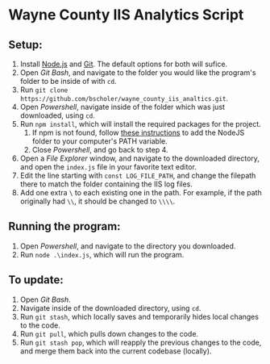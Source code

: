 # Wayne County IIS Analytics Script

## Setup:
1. Install [Node.js](https://nodejs.org/en/) and [Git](https://git-scm.com/). The default options for both will sufice.
2. Open *Git Bash*, and navigate to the folder you would like the program's folder to be inside of with `cd`.
3. Run `git clone https://github.com/bscholer/wayne_county_iis_analtics.git`.
4. Open *Powershell*, navigate inside of the folder which was just downloaded, using `cd`.
5. Run `npm install`, which will install the required packages for the project.
    1. If npm is not found, follow [these instructions](https://stackoverflow.com/questions/27864040/fixing-npm-path-in-windows-8-and-10#:~:text=Search%20for%20Environment%20Variables%20in,nodejs%5Cnode_modules%5Cnpm%5Cbin) to add the NodeJS folder to your computer's PATH variable.
    2. Close *Powershell*, and go back to step 4.
6. Open a *File Explorer* window, and navigate to the downloaded directory, and open the `index.js` file in your favorite text editor.
7. Edit the line starting with `const LOG_FILE_PATH`, and change the filepath there to match the folder containing the IIS log files.
8. Add one extra `\` to each existing one in the path. For example, if the path originally had `\\`, it should be changed to `\\\\`.

## Running the program:
1. Open *Powershell*, and navigate to the directory you downloaded.
2. Run `node .\index.js`, which will run the program.

## To update:
1. Open *Git Bash*.
2. Navigate inside of the downloaded directory, using `cd`.
3. Run `git stash`, which locally saves and temporarily hides local changes to the code.
4. Run `git pull`, which pulls down changes to the code.
5. Run `git stash pop`, which will reapply the previous changes to the code, and merge them back into the current codebase (locally).
